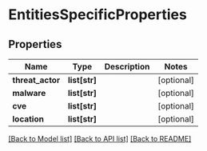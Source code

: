 # EntitiesSpecificProperties

## Properties
Name | Type | Description | Notes
------------ | ------------- | ------------- | -------------
**threat_actor** | **list[str]** |  | [optional] 
**malware** | **list[str]** |  | [optional] 
**cve** | **list[str]** |  | [optional] 
**location** | **list[str]** |  | [optional] 

[[Back to Model list]](../README.md#documentation-for-models) [[Back to API list]](../README.md#documentation-for-api-endpoints) [[Back to README]](../README.md)


